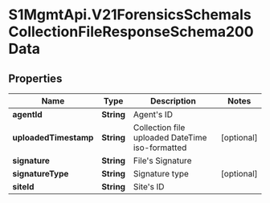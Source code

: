 # S1MgmtApi.V21ForensicsSchemaIsCollectionFileResponseSchema200Data

## Properties
Name | Type | Description | Notes
------------ | ------------- | ------------- | -------------
**agentId** | **String** | Agent's ID | 
**uploadedTimestamp** | **String** | Collection file uploaded DateTime iso-formatted | [optional] 
**signature** | **String** | File's Signature | 
**signatureType** | **String** | Signature type | [optional] 
**siteId** | **String** | Site's ID | 


